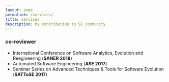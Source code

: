 ```yaml
---
layout: page
permalink: /services/
title: services
description: My contribution to SE community
---
```


### co-reviewer
* International Conference on Software Analytics, Evolution and Reegineering (**SANER 2018**)
* Automated Software Engineering (**ASE 2017**)
* Seminar Series on Advanced Techniques & Tools for Software Evolution (**SATToSE 2017**)